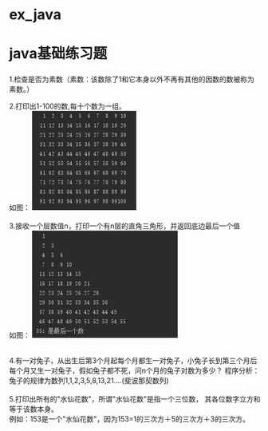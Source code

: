 # ex_java
# java基础练习题

###
1.检查是否为素数（素数：该数除了1和它本身以外不再有其他的因数的数被称为素数。）


2.打印出1-100的数,每十个数为一组。<br>
如图：
![image](https://github.com/giraffegzy/ex_java/blob/master/javasmall_ex/p/ex_01.jpg)
<br>
<br>
3.接收一个层数值n，打印一个有n层的直角三角形，并返回底边最后一个值<br>
如图：
![image](https://github.com/giraffegzy/ex_java/blob/master/javasmall_ex/p/ex_03.jpg)
<br>
<br>

4.有一对兔子，从出生后第3个月起每个月都生一对兔子，小兔子长到第三个月后每个月又生一对兔子，假如兔子都不死，问n个月的兔子对数为多少？
程序分析： 兔子的规律为数列1,1,2,3,5,8,13,21....(斐波那契数列) 
<br>
<br>
5.打印出所有的"水仙花数"，所谓"水仙花数"是指一个三位数， 其各位数字立方和等于该数本身。<br>
例如：153是一个"水仙花数"，因为153=1的三次方＋5的三次方＋3的三次方。
